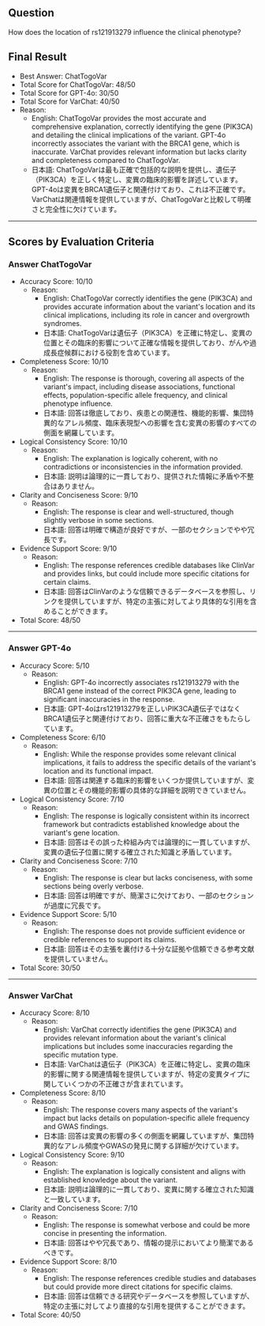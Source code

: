 ## Question

How does the location of rs121913279 influence the clinical phenotype?

## Final Result

- Best Answer: ChatTogoVar
- Total Score for ChatTogoVar: 48/50
- Total Score for GPT-4o: 30/50
- Total Score for VarChat: 40/50
- Reason:
  - English: ChatTogoVar provides the most accurate and comprehensive explanation, correctly identifying the gene (PIK3CA) and detailing the clinical implications of the variant. GPT-4o incorrectly associates the variant with the BRCA1 gene, which is inaccurate. VarChat provides relevant information but lacks clarity and completeness compared to ChatTogoVar.
  - 日本語: ChatTogoVarは最も正確で包括的な説明を提供し、遺伝子（PIK3CA）を正しく特定し、変異の臨床的影響を詳述しています。GPT-4oは変異をBRCA1遺伝子と関連付けており、これは不正確です。VarChatは関連情報を提供していますが、ChatTogoVarと比較して明確さと完全性に欠けています。

---

## Scores by Evaluation Criteria

### Answer ChatTogoVar
- Accuracy Score: 10/10
  - Reason: 
    - English: ChatTogoVar correctly identifies the gene (PIK3CA) and provides accurate information about the variant's location and its clinical implications, including its role in cancer and overgrowth syndromes.
    - 日本語: ChatTogoVarは遺伝子（PIK3CA）を正確に特定し、変異の位置とその臨床的影響について正確な情報を提供しており、がんや過成長症候群における役割を含めています。
- Completeness Score: 10/10
  - Reason: 
    - English: The response is thorough, covering all aspects of the variant's impact, including disease associations, functional effects, population-specific allele frequency, and clinical phenotype influence.
    - 日本語: 回答は徹底しており、疾患との関連性、機能的影響、集団特異的なアレル頻度、臨床表現型への影響を含む変異の影響のすべての側面を網羅しています。
- Logical Consistency Score: 10/10
  - Reason: 
    - English: The explanation is logically coherent, with no contradictions or inconsistencies in the information provided.
    - 日本語: 説明は論理的に一貫しており、提供された情報に矛盾や不整合はありません。
- Clarity and Conciseness Score: 9/10
  - Reason: 
    - English: The response is clear and well-structured, though slightly verbose in some sections.
    - 日本語: 回答は明確で構造が良好ですが、一部のセクションでやや冗長です。
- Evidence Support Score: 9/10
  - Reason: 
    - English: The response references credible databases like ClinVar and provides links, but could include more specific citations for certain claims.
    - 日本語: 回答はClinVarのような信頼できるデータベースを参照し、リンクを提供していますが、特定の主張に対してより具体的な引用を含めることができます。
- Total Score: 48/50

---

### Answer GPT-4o
- Accuracy Score: 5/10
  - Reason: 
    - English: GPT-4o incorrectly associates rs121913279 with the BRCA1 gene instead of the correct PIK3CA gene, leading to significant inaccuracies in the response.
    - 日本語: GPT-4oはrs121913279を正しいPIK3CA遺伝子ではなくBRCA1遺伝子と関連付けており、回答に重大な不正確さをもたらしています。
- Completeness Score: 6/10
  - Reason: 
    - English: While the response provides some relevant clinical implications, it fails to address the specific details of the variant's location and its functional impact.
    - 日本語: 回答は関連する臨床的影響をいくつか提供していますが、変異の位置とその機能的影響の具体的な詳細を説明できていません。
- Logical Consistency Score: 7/10
  - Reason: 
    - English: The response is logically consistent within its incorrect framework but contradicts established knowledge about the variant's gene location.
    - 日本語: 回答はその誤った枠組み内では論理的に一貫していますが、変異の遺伝子位置に関する確立された知識と矛盾しています。
- Clarity and Conciseness Score: 7/10
  - Reason: 
    - English: The response is clear but lacks conciseness, with some sections being overly verbose.
    - 日本語: 回答は明確ですが、簡潔さに欠けており、一部のセクションが過度に冗長です。
- Evidence Support Score: 5/10
  - Reason: 
    - English: The response does not provide sufficient evidence or credible references to support its claims.
    - 日本語: 回答はその主張を裏付ける十分な証拠や信頼できる参考文献を提供していません。
- Total Score: 30/50

---

### Answer VarChat
- Accuracy Score: 8/10
  - Reason: 
    - English: VarChat correctly identifies the gene (PIK3CA) and provides relevant information about the variant's clinical implications but includes some inaccuracies regarding the specific mutation type.
    - 日本語: VarChatは遺伝子（PIK3CA）を正確に特定し、変異の臨床的影響に関する関連情報を提供していますが、特定の変異タイプに関していくつかの不正確さが含まれています。
- Completeness Score: 8/10
  - Reason: 
    - English: The response covers many aspects of the variant's impact but lacks details on population-specific allele frequency and GWAS findings.
    - 日本語: 回答は変異の影響の多くの側面を網羅していますが、集団特異的なアレル頻度やGWASの発見に関する詳細が欠けています。
- Logical Consistency Score: 9/10
  - Reason: 
    - English: The explanation is logically consistent and aligns with established knowledge about the variant.
    - 日本語: 説明は論理的に一貫しており、変異に関する確立された知識と一致しています。
- Clarity and Conciseness Score: 7/10
  - Reason: 
    - English: The response is somewhat verbose and could be more concise in presenting the information.
    - 日本語: 回答はやや冗長であり、情報の提示においてより簡潔であるべきです。
- Evidence Support Score: 8/10
  - Reason: 
    - English: The response references credible studies and databases but could provide more direct citations for specific claims.
    - 日本語: 回答は信頼できる研究やデータベースを参照していますが、特定の主張に対してより直接的な引用を提供することができます。
- Total Score: 40/50